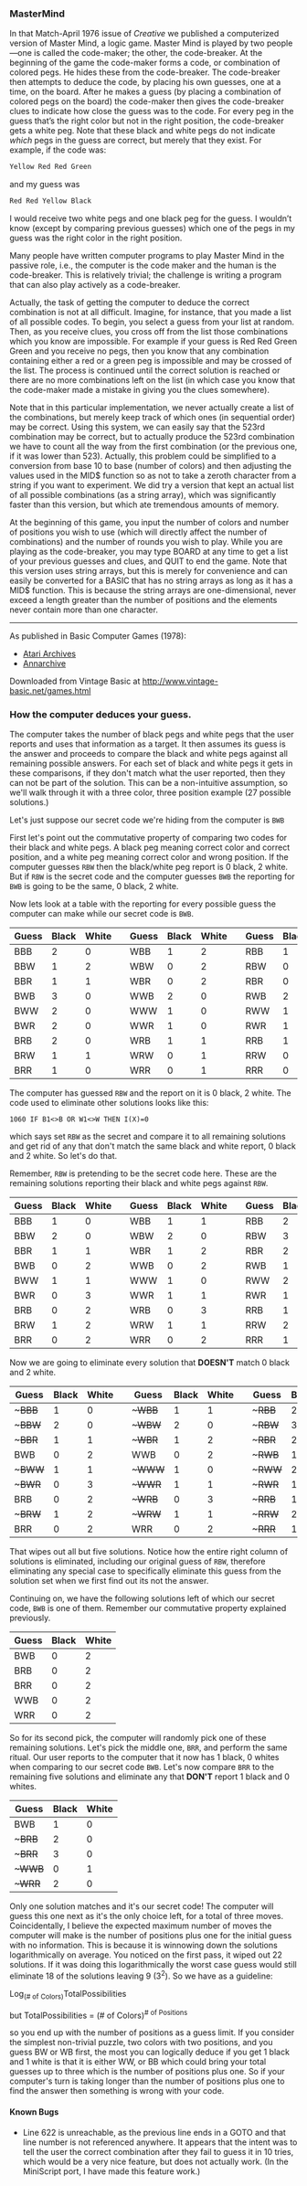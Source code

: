 ### MasterMind

In that Match-April 1976 issue of _Creative_ we published a computerized version of Master Mind, a logic game. Master Mind is played by two people—one is called the code-maker; the other, the code-breaker. At the beginning of the game the code-maker forms a code, or combination of colored pegs. He hides these from the code-breaker. The code-breaker then attempts to deduce the code, by placing his own guesses, one at a time, on the board. After he makes a guess (by placing a combination of colored pegs on the board) the code-maker then gives the code-breaker clues to indicate how close the guess was to the code. For every peg in the guess that’s the right color but not in the right position, the code-breaker gets a white peg. Note that these black and white pegs do not indicate _which_ pegs in the guess are correct, but merely that they exist. For example, if the code was:
```py
Yellow Red Red Green
```

and my guess was
```py
Red Red Yellow Black
```
I would receive two white pegs and one black peg for the guess. I wouldn’t know (except by comparing previous guesses) which one of the pegs in my guess was the right color in the right position.

Many people have written computer programs to play Master Mind in the passive role, i.e., the computer is the code maker and the human is the code-breaker. This is relatively trivial; the challenge is writing a program that can also play actively as a code-breaker.

Actually, the task of getting the computer to deduce the correct combination is not at all difficult. Imagine, for instance, that you made a list of all possible codes. To begin, you select a guess from your list at random. Then, as you receive clues, you cross off from the list those combinations which you know are impossible. For example if your guess is Red Red Green Green and you receive no pegs, then you know that any combination containing either a red or a green peg is impossible and may be crossed of the list. The process is continued until the correct solution is reached or there are no more combinations left on the list (in which case you know that the code-maker made a mistake in giving you the clues somewhere).

Note that in this particular implementation, we never actually create a list of the combinations, but merely keep track of which ones (in sequential order) may be correct. Using this system, we can easily say that the 523rd combination may be correct, but to actually produce the 523rd combination we have to count all the way from the first combination (or the previous one, if it was lower than 523). Actually, this problem could be simplified to a conversion from base 10 to base (number of colors) and then adjusting the values used in the MID$ function so as not to take a zeroth character from a string if you want to experiment. We did try a version that kept an actual list of all possible combinations (as a string array), which was significantly faster than this version, but which ate tremendous amounts of memory.

At the beginning of this game, you input the number of colors and number of positions you wish to use (which will directly affect the number of combinations) and the number of rounds you wish to play. While you are playing as the code-breaker, you may type BOARD at any time to get a list of your previous guesses and clues, and QUIT to end the game. Note that this version uses string arrays, but this is merely for convenience and can easily be converted for a BASIC that has no string arrays as long as it has a MID$ function. This is because the string arrays are one-dimensional, never exceed a length greater than the number of positions and the elements never contain more than one character.

---

As published in Basic Computer Games (1978):
- [Atari Archives](https://www.atariarchives.org/basicgames/showpage.php?page=110)
- [Annarchive](https://annarchive.com/files/Basic_Computer_Games_Microcomputer_Edition.pdf#page=125)

Downloaded from Vintage Basic at
http://www.vintage-basic.net/games.html

### How the computer deduces your guess.

The computer takes the number of black pegs and white pegs that the user reports
and uses that information as a target. It then assumes its guess is the answer
and proceeds to compare the black and white pegs against all remaining possible
answers. For each set of black and white pegs it gets in these comparisons, if 
they don't match what the user reported, then they can not be part of the solution.
This can be a non-intuitive assumption, so we'll walk through it with a three color,
three position example (27 possible solutions.)

Let's just suppose our secret code we're hiding from the computer is `BWB`

First let's point out the commutative property of comparing two codes for their
black and white pegs. A black peg meaning correct color and correct position, and
a white peg meaning correct color and wrong position.  If the computer guesses
`RBW` then the black/white peg report is 0 black, 2 white.  But if `RBW` is the 
secret code and the computer guesses `BWB` the reporting for `BWB` is going to be
the same, 0 black, 2 white. 

Now lets look at a table with the reporting for every possible guess the computer 
can make while our secret code is `BWB`.
                                                         
| Guess | Black | White |     | Guess | Black | White |     | Guess | Black | White |
|-------|-------|-------|-----|-------|-------|-------|-----|-------|-------|-------|
| BBB   | 2     | 0     |     | WBB   | 1     | 2     |     | RBB   | 1     | 1     |   
| BBW   | 1     | 2     |     | WBW   | 0     | 2     |     | RBW   | 0     | 2     |   
| BBR   | 1     | 1     |     | WBR   | 0     | 2     |     | RBR   | 0     | 1     |    
| BWB   | 3     | 0     |     | WWB   | 2     | 0     |     | RWB   | 2     | 0     |    
| BWW   | 2     | 0     |     | WWW   | 1     | 0     |     | RWW   | 1     | 0     |    
| BWR   | 2     | 0     |     | WWR   | 1     | 0     |     | RWR   | 1     | 0     |    
| BRB   | 2     | 0     |     | WRB   | 1     | 1     |     | RRB   | 1     | 0     |    
| BRW   | 1     | 1     |     | WRW   | 0     | 1     |     | RRW   | 0     | 1     |    
| BRR   | 1     | 0     |     | WRR   | 0     | 1     |     | RRR   | 0     | 0     | 

The computer has guessed `RBW` and the report on it is 0 black, 2 white. The code
used to eliminate other solutions looks like this:

`1060 IF B1<>B OR W1<>W THEN I(X)=0`

which says set `RBW` as the secret and compare it to all remaining solutions and 
get rid of any that don't match the same black and white report, 0 black and 2 white. 
So let's do that.

Remember, `RBW` is pretending to be the secret code here. These are the remaining
solutions reporting their black and white pegs against `RBW`.

| Guess | Black | White |     | Guess | Black | White |     | Guess | Black | White |
|-------|-------|-------|-----|-------|-------|-------|-----|-------|-------|-------|
| BBB   | 1     | 0     |     | WBB   | 1     | 1     |     | RBB   | 2     | 0     |   
| BBW   | 2     | 0     |     | WBW   | 2     | 0     |     | RBW   | 3     | 0     |   
| BBR   | 1     | 1     |     | WBR   | 1     | 2     |     | RBR   | 2     | 0     |    
| BWB   | 0     | 2     |     | WWB   | 0     | 2     |     | RWB   | 1     | 2     |    
| BWW   | 1     | 1     |     | WWW   | 1     | 0     |     | RWW   | 2     | 0     |    
| BWR   | 0     | 3     |     | WWR   | 1     | 1     |     | RWR   | 1     | 1     |    
| BRB   | 0     | 2     |     | WRB   | 0     | 3     |     | RRB   | 1     | 1     |    
| BRW   | 1     | 2     |     | WRW   | 1     | 1     |     | RRW   | 2     | 0     |    
| BRR   | 0     | 2     |     | WRR   | 0     | 2     |     | RRR   | 1     | 0     | 

Now we are going to eliminate every solution that **DOESN'T** match 0 black and 2 white.

| Guess    | Black | White |     | Guess    | Black | White |     | Guess    | Black | White |
|----------|-------|-------|-----|----------|-------|-------|-----|----------|-------|-------|
| ~~~BBB~~ | 1     | 0     |     | ~~~WBB~~ | 1     | 1     |     | ~~~RBB~~ | 2     | 0     |   
| ~~~BBW~~ | 2     | 0     |     | ~~~WBW~~ | 2     | 0     |     | ~~~RBW~~ | 3     | 0     |   
| ~~~BBR~~ | 1     | 1     |     | ~~~WBR~~ | 1     | 2     |     | ~~~RBR~~ | 2     | 0     |    
| BWB      | 0     | 2     |     | WWB      | 0     | 2     |     | ~~~RWB~~ | 1     | 2     |    
| ~~~BWW~~ | 1     | 1     |     | ~~~WWW~~ | 1     | 0     |     | ~~~RWW~~ | 2     | 0     |    
| ~~~BWR~~ | 0     | 3     |     | ~~~WWR~~ | 1     | 1     |     | ~~~RWR~~ | 1     | 1     |    
| BRB      | 0     | 2     |     | ~~~WRB~~ | 0     | 3     |     | ~~~RRB~~ | 1     | 1     |    
| ~~~BRW~~ | 1     | 2     |     | ~~~WRW~~ | 1     | 1     |     | ~~~RRW~~ | 2     | 0     |    
| BRR      | 0     | 2     |     | WRR      | 0     | 2     |     | ~~~RRR~~ | 1     | 0     |          
                                   
 That wipes out all but five solutions. Notice how the entire right column of solutions 
 is eliminated, including our original guess of `RBW`, therefore eliminating any 
 special case to specifically eliminate this guess from the solution set when we first find out
 its not the answer.
 
 Continuing on, we have the following solutions left of which our secret code, `BWB` 
 is one of them. Remember our commutative property explained previously. 

| Guess | Black | White |
|-------|-------|-------|
| BWB   | 0     | 2     |
| BRB   | 0     | 2     |
| BRR   | 0     | 2     |
| WWB   | 0     | 2     |
| WRR   | 0     | 2     |

So for its second pick, the computer will randomly pick one of these remaining solutions. Let's pick
the middle one, `BRR`, and perform the same ritual. Our user reports to the computer 
that it now has 1 black, 0 whites when comparing to our secret code `BWB`. Let's 
now compare `BRR` to the remaining five solutions and eliminate any that **DON'T**
report 1 black and 0 whites.

| Guess    | Black | White |
|----------|-------|-------|
| BWB      | 1     | 0     |
| ~~~BRB~~ | 2     | 0     |
| ~~~BRR~~ | 3     | 0     |
| ~~~WWB~~ | 0     | 1     |
| ~~~WRR~~ | 2     | 0     | 

Only one solution matches and it's our secret code! The computer will guess this
one next as it's the only choice left, for a total of three moves. 
Coincidentally, I believe the expected maximum number of moves the computer will 
make is the number of positions plus one for the initial guess with no information.
This is because it is winnowing down the solutions 
logarithmically on average. You noticed on the first pass, it wiped out 22 
solutions. If it was doing this logarithmically the worst case guess would 
still eliminate 18 of the solutions leaving 9 (3<sup>2</sup>).  So we have as
a guideline:

 Log<sub>(# of Colors)</sub>TotalPossibilities
 
but TotalPossibilities = (# of Colors)<sup># of Positions</sup>

so you end up with the number of positions as a guess limit. If you consider the
simplest non-trivial puzzle, two colors with two positions, and you guess BW or 
WB first, the most you can logically deduce if you get 1 black and 1 white is 
that it is either WW, or BB which could bring your total guesses up to three 
which is the number of positions plus one.  So if your computer's turn is taking
longer than the number of positions plus one to find the answer then something 
is wrong with your code. 

#### Known Bugs

- Line 622 is unreachable, as the previous line ends in a GOTO and that line number is not referenced anywhere.  It appears that the intent was to tell the user the correct combination after they fail to guess it in 10 tries, which would be a very nice feature, but does not actually work.  (In the MiniScript port, I have made this feature work.)
